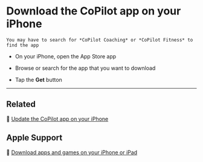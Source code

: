 # Download the CoPilot app on your iPhone

```{hint}
You may have to search for *CoPilot Coaching* or *CoPilot Fitness* to find the app
```

- On your iPhone, open the App Store app

- Browse or search for the app that you want to download

- Tap the **Get** button

---

## Related

📌 [Update the CoPilot app on your iPhone](update-copilot-iphone.md)

## Apple Support

🔗 [Download apps and games on your iPhone or iPad](https://support.apple.com/en-us/HT204266)
